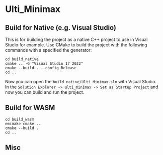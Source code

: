 # Ulti_Minimax


## Build for Native (e.g. Visual Studio)

This is for building the project as a native C++ project to use in Visual Studio for example.
Use CMake to build the project with the following commands with a specified the generator:

```console
cd build_native
cmake .. -G "Visual Studio 17 2022"
cmake --build . --config Release
cd ..
```

Now you can open the ```build_native/Ulti_Minimax.sln``` with Visual Studio.<br>
In the ```Solution Explorer -> ulti_minimax -> Set as Startup Project``` and now you can build and run the project.

## Build for WASM 

```console
cd build_wasm
emcmake cmake ..
cmake --build .
cd ..
```

## Misc
